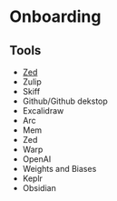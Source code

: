 # Onboarding
## Tools
- [Zed](https://zed.dev/invites/v8lR-d3DpZg4sxnW)
- Zulip
- Skiff
- Github/Github dekstop
- Excalidraw
- Arc
- Mem
- Zed
- Warp
- OpenAI
- Weights and Biases
- Keplr
- Obsidian
